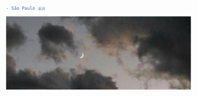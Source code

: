 
#                                                                    



```diff
- São Paulo 🇧🇷
```
![preview](clouds.png)











 
